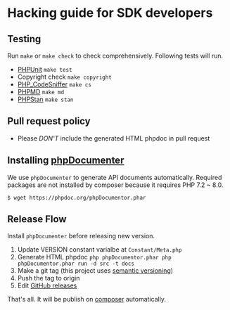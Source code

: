 Hacking guide for SDK developers
==

Testing
--

Run `make` or `make check` to check comprehensively. Following tests will run.

- [PHPUnit](https://github.com/sebastianbergmann/phpunit) `make test`
- Copyright check `make copyright`
- [PHP_CodeSniffer](https://github.com/squizlabs/PHP_CodeSniffer) `make cs`
- [PHPMD](https://phpmd.org/) `make md`
- [PHPStan](https://phpstan.org/) `make stan`

Pull request policy
--

- Please *DON'T* include the generated HTML phpdoc in pull request

Installing [phpDocumenter](https://docs.phpdoc.org/)
--

We use `phpDocumenter` to generate API documents automatically. Required packages are not installed by composer because it requires PHP 7.2 ~ 8.0.

```
$ wget https://phpdoc.org/phpDocumentor.phar
```

Release Flow
--

Install `phpDocumenter` before releasing new version.

1. Update VERSION constant varialbe at `Constant/Meta.php`
1. Generate HTML phpdoc `php phpDocumentor.phar php phpDocumentor.phar run -d src -t docs`
1. Make a git tag (this project uses [semantic versioning](http://semver.org/))
1. Push the tag to origin
1. Edit [GitHub releases](https://github.com/line/line-bot-sdk-php/releases)

That's all. It will be publish on [composer](https://packagist.org/packages/linecorp/line-bot-sdk) automatically.
